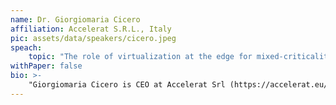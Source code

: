 ```yaml
---
name: Dr. Giorgiomaria Cicero
affiliation: Accelerat S.R.L., Italy
pic: assets/data/speakers/cicero.jpeg
speach:
    topic: "The role of virtualization at the edge for mixed-criticality applications"
withPaper: false
bio: >-
    "Giorgiomaria Cicero is CEO at Accelerat Srl (https://accelerat.eu/) and Senior Research Fellow at the Real-Time Systems (ReTiS) Laboratory of the Scuola Superiore Sant’Anna of Pisa. Accelerat is a spin-off company of Scuola Superiore Sant'Anna focused on software solutions for safe, secure, and time-predictable cyber-physical systems. The company was born as a technology transfer effort from the ReTiS Laboratory of Scuola Superiore Sant'Anna, one of the world’s leading research teams in the area of embedded real-time systems. Giorgiomaria has a B.Sc. in Computer Engingeering, M.Sc. in Embedded Computing Systems, and has been visiting trainee at the European Space Agency (ESTEC, Netherlands). His research interests include software predictability in multi-processor systems and heterogeneous platforms, system-level cyber-security hardening techniques, and design and implementation of real-time operating systems and hypervisors."
---
```

